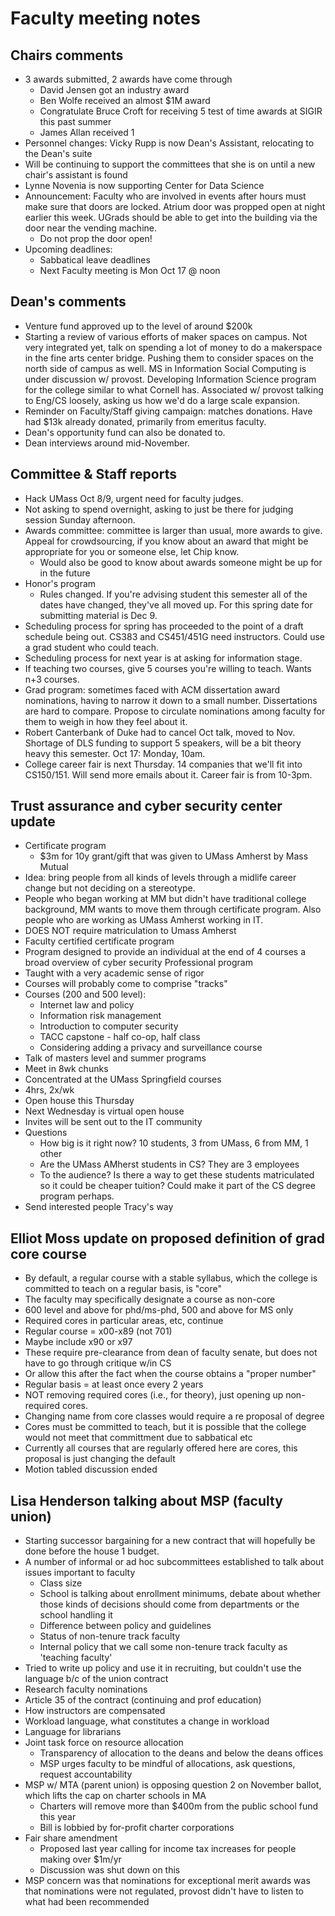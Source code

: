 # Faculty meeting notes
## Chairs comments
- 3 awards submitted, 2 awards have come through
    - David Jensen got an industry award
    - Ben Wolfe received an almost $1M award
    - Congratulate Bruce Croft for receiving 5 test of time awards at SIGIR this past summer
    - James Allan received 1
- Personnel changes: Vicky Rupp is now Dean's Assistant, relocating to the Dean's suite
- Will be continuing to support the committees that she is on until a new chair's assistant is found
- Lynne Novenia is now supporting Center for Data Science
- Announcement: Faculty who are involved in events after hours must make sure that doors are locked. Atrium door was propped open at night earlier this week. UGrads should be able to get into the building via the door near the vending machine.
    - Do not prop the door open!
- Upcoming deadlines:
    - Sabbatical leave deadlines
    - Next Faculty meeting is Mon Oct 17 @ noon

## Dean's comments
- Venture fund approved up to the level of around $200k
- Starting a review of various efforts of maker spaces on campus. Not very integrated yet, talk on spending a lot of money to do a makerspace in the fine arts center bridge. Pushing them to consider spaces on the north side of campus as well.
MS in Information Social Computing is under discussion w/ provost. Developing Information Science program for the college similar to what Cornell has. Associated w/ provost talking to Eng/CS loosely, asking us how we'd do a large scale expansion.
- Reminder on Faculty/Staff giving campaign: matches donations. Have had $13k already donated, primarily from emeritus faculty.
- Dean's opportunity fund can also be donated to.
- Dean interviews around mid-November.

## Committee & Staff reports
- Hack UMass Oct 8/9, urgent need for faculty judges.
- Not asking to spend overnight, asking to just be there for judging session Sunday afternoon.
- Awards committee: committee is larger than usual, more awards to give. Appeal for crowdsourcing, if you know about an award that might be appropriate for you or someone else, let Chip know.
    - Would also be good to know about awards someone might be up for in the future
- Honor's program
    - Rules changed. If you're advising student this semester all of the dates have changed, they've all moved up. For this spring date for submitting material is Dec 9.
- Scheduling process for spring has proceeded to the point of a draft schedule being out. CS383 and CS451/451G need instructors.       Could use a grad student who could teach.
- Scheduling process for next year is at asking for information stage.
- If teaching two courses, give 5 courses you're willing to teach. Wants n+3 courses.
- Grad program: sometimes faced with ACM dissertation award nominations, having to narrow it down to a small number. Dissertations are hard to compare. Propose to circulate nominations among faculty for them to weigh in how they feel about it.
- Robert Canterbank of Duke had to cancel Oct talk, moved to Nov. Shortage of DLS funding to support 5 speakers, will be a bit theory heavy this semester. Oct 17: Monday, 10am.
- College career fair is next Thursday. 14 companies that we'll fit into CS150/151. Will send more emails about it. Career fair is from 10-3pm. 

## Trust assurance and cyber security center update
- Certificate program
    - $3m for 10y grant/gift that was given to UMass Amherst by Mass Mutual
- Idea: bring people from all kinds of levels through a midlife career change but not deciding on a stereotype.
- People who began working at MM but didn't have traditional college background, MM wants to move them through certificate program.  Also people who are working as UMass Amherst working in IT.
- DOES NOT require matriculation to Umass Amherst
- Faculty certified certificate program
- Program designed to provide an individual at the end of 4 courses a broad overview of cyber security
Professional program
- Taught with a very academic sense of rigor
- Courses will probably come to comprise "tracks"
- Courses (200 and 500 level):
    - Internet law and policy
    - Information risk management
    - Introduction to computer security
    - TACC capstone - half co-op, half class
    - Considering adding a privacy and surveillance course
- Talk of masters level and summer programs
- Meet in 8wk chunks
- Concentrated at the UMass Springfield courses
- 4hrs, 2x/wk
- Open house this Thursday
- Next Wednesday is virtual open house
- Invites will be sent out to the IT community
- Questions
    - How big is it right now? 10 students, 3 from UMass, 6 from MM, 1 other
    - Are the UMass AMherst students in CS? They are 3 employees
    - To the audience? Is there a way to get these students matriculated so it could be cheaper tuition? Could make it part of the CS degree program perhaps.
- Send interested people Tracy's way

## Elliot Moss update on proposed definition of grad core course
- By default, a regular course with a stable syllabus, which the college is committed to teach on a regular basis, is "core"
- The faculty may specifically designate a course as non-core
- 600 level and above for phd/ms-phd, 500 and above for MS only
- Required cores in particular areas, etc, continue
- Regular course = x00-x89 (not 701)
- Maybe include x90 or x97
- These require pre-clearance from dean of faculty senate, but does not have to go through critique w/in CS
- Or allow this after the fact when the course obtains a "proper number"
- Regular basis = at least once every 2 years
- NOT removing required cores (i.e., for theory), just opening up non-required cores.
- Changing name from core classes would require a re proposal of degree
- Cores must be committed to teach, but it is possible that the college would not meet that committment due to sabbatical etc
- Currently all courses that are regularly offered here are cores, this proposal is just changing the default
- Motion tabled discussion ended

## Lisa Henderson talking about MSP (faculty union)
- Starting successor bargaining for a new contract that will hopefully be done before the house 1 budget.
- A number of informal or ad hoc subcommittees established to talk about issues important to faculty
    - Class size
    - School is talking about enrollment minimums, debate about whether those kinds of decisions should come from departments or the school handling it
    - Difference between policy and guidelines
    - Status of non-tenure track faculty
    - Internal policy that we call some non-tenure track faculty as 'teaching faculty'
- Tried to write up policy and use it in recruiting, but couldn't use the language b/c of the union contract
- Research faculty nominations
- Article 35 of the contract (continuing and prof education)
- How instructors are compensated
- Workload language, what constitutes a change in workload
- Language for librarians
- Joint task force on resource allocation
    - Transparency of allocation to the deans and below the deans offices
    - MSP urges faculty to be mindful of allocations, ask questions, request accountability
- MSP w/ MTA (parent union) is opposing question 2 on November ballot, which lifts the cap on charter schools in MA
    - Charters will remove more than $400m from the public school fund this year
    - Bill is lobbied by for-profit charter corporations
- Fair share amendment
    - Proposed last year calling for income tax increases for people making over $1m/yr
    - Discussion was shut down on this
- MSP concern was that nominations for exceptional merit awards was that nominations were not regulated, provost didn't have to listen to what had been recommended
